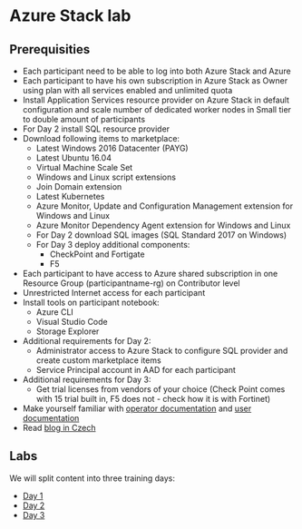 # Azure Stack lab

## Prerequisities
- Each participant need to be able to log into both Azure Stack and Azure
- Each participant to have his own subscription in Azure Stack as Owner using plan with all services enabled and unlimited quota
- Install Application Services resource provider on Azure Stack in default configuration and scale number of dedicated worker nodes in Small tier to double amount of participants
- For Day 2 install SQL resource provider
- Download following items to marketplace:
  - Latest Windows 2016 Datacenter (PAYG)
  - Latest Ubuntu 16.04
  - Virtual Machine Scale Set
  - Windows and Linux script extensions
  - Join Domain extension
  - Latest Kubernetes
  - Azure Monitor, Update and Configuration Management extension for Windows and Linux
  - Azure Monitor Dependency Agent extension for Windows and Linux
  - For Day 2 download SQL images (SQL Standard 2017 on Windows)
  - For Day 3 deploy additional components:
    - CheckPoint and Fortigate
    - F5
- Each participant to have access to Azure shared subscription in one Resource Group (participantname-rg) on Contributor level
- Unrestricted Internet access for each participant
- Install tools on participant notebook:
  - Azure CLI
  - Visual Studio Code
  - Storage Explorer
- Additional requirements for Day 2:
  - Administrator access to Azure Stack to configure SQL provider and create custom marketplace items
  - Service Principal account in AAD for each participant
- Additional requirements for Day 3:
  - Get trial licenses from vendors of your choice (Check Point comes with 15 trial built in, F5 does not - check how it is with Fortinet)
- Make yourself familiar with [operator documentation](https://docs.microsoft.com/en-us/azure-stack/operator/) and [user documentation](https://docs.microsoft.com/en-us/azure-stack/user/)
- Read [blog in Czech](https://www.tomaskubica.cz/tag/azurestack/)

## Labs
We will split content into three training days:
- [Day 1](./Day1.md)
- [Day 2](./Day2.md)
- [Day 3](./Day3.md)